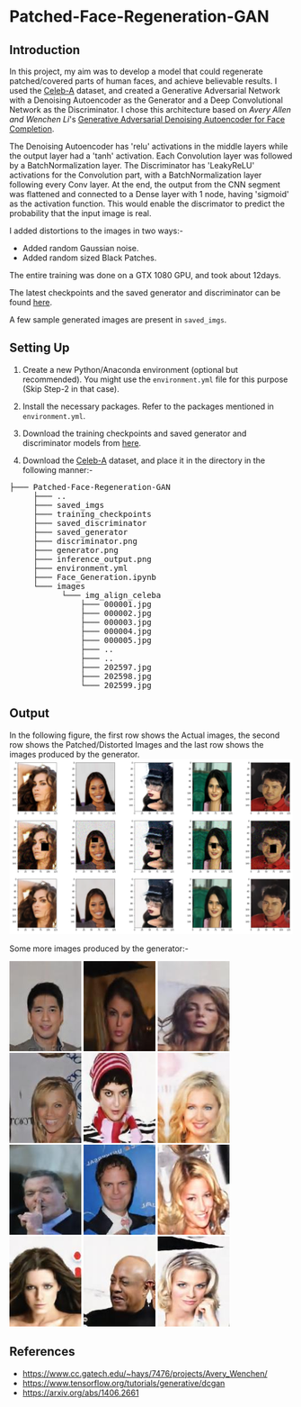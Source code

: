 # Patched-Face-Regeneration-GAN

## Introduction
In this project, my aim was to develop a model that could regenerate patched/covered parts of human faces, and achieve believable results. I used the [Celeb-A](https://www.kaggle.com/jessicali9530/celeba-dataset) dataset, and created a Generative Adversarial Network with a Denoising Autoencoder as the Generator and a Deep Convolutional Network as the Discriminator. I chose this architecture based on *Avery Allen and Wenchen Li*'s [Generative Adversarial Denoising Autoencoder for Face Completion](https://www.cc.gatech.edu/~hays/7476/projects/Avery_Wenchen/).

The Denoising Autoencoder has 'relu' activations in the middle layers while the output layer had a 'tanh' activation. Each Convolution layer was followed by a BatchNormalization layer. The Discriminator has 'LeakyReLU' activations for the Convolution part, with a BatchNormalization layer following every Conv layer. At the end, the output from the CNN segment was flattened and connected to a Dense layer with 1 node, having 'sigmoid' as the activation function. This would enable the discrimator to predict the probability that the input image is real.

I added distortions to the images in two ways:-
- Added random Gaussian noise.
- Added random sized Black Patches.

The entire training was done on a GTX 1080 GPU, and took about 12days.

The latest checkpoints and the saved generator and discriminator can be found [here](https://drive.google.com/drive/folders/13wUgCcENajkPZ4MHz2bHrJtQepyVDvtb?usp=sharing).

A few sample generated images are present in `saved_imgs`.

## Setting Up
1) Create a new Python/Anaconda environment (optional but recommended). You might use the `environment.yml` file for this purpose (Skip Step-2 in that case).

2) Install the necessary packages. Refer to the packages mentioned in `environment.yml`.

3) Download the training checkpoints and saved generator and discriminator models from [here](https://drive.google.com/drive/folders/13wUgCcENajkPZ4MHz2bHrJtQepyVDvtb?usp=sharing).

3) Download the [Celeb-A](https://www.kaggle.com/jessicali9530/celeba-dataset) dataset, and place it in the directory in the following manner:-
<pre>
├─── Patched-Face-Regeneration-GAN
     ├─── ..
     ├─── saved_imgs     
     ├─── training_checkpoints
     ├─── saved_discriminator
     ├─── saved_generator
     ├─── discriminator.png
     ├─── generator.png
     ├─── inference_output.png
     ├─── environment.yml
     ├─── Face_Generation.ipynb    
     └─── images 
           └─── img_align_celeba
               ├─── 000001.jpg
               ├─── 000002.jpg
               ├─── 000003.jpg
               ├─── 000004.jpg
               ├─── 000005.jpg
               ├─── ..
               ├─── ..
               ├─── 202597.jpg
               ├─── 202598.jpg
               └─── 202599.jpg
</pre>

## Output
In the following figure, the first row shows the Actual images, the second row shows the Patched/Distorted Images and the last row shows the images produced by the generator.
![Pic1](inference_output.png?raw=true)

Some more images produced by the generator:- 

![Pic1](./saved_imgs/image997_1.jpg?raw=true) ![Pic2](./saved_imgs/image997_3.jpg?raw=true) ![Pic3](./saved_imgs/image997_4.jpg?raw=true) ![Pic4](./saved_imgs/image997_5.jpg?raw=true) ![Pic5](./saved_imgs/image998_1.jpg?raw=true) ![Pic6](./saved_imgs/image998_2.jpg?raw=true) ![Pic7](./saved_imgs/image998_3.jpg?raw=true) ![Pic8](./saved_imgs/image998_4.jpg?raw=true) ![Pic9](./saved_imgs/image999_2.jpg?raw=true)  ![Pic10](./saved_imgs/image999_5.jpg?raw=true) ![Pic11](./saved_imgs/image1000_1.jpg?raw=true) ![Pic12](./saved_imgs/image1000_5.jpg?raw=true)

## References
- https://www.cc.gatech.edu/~hays/7476/projects/Avery_Wenchen/
- https://www.tensorflow.org/tutorials/generative/dcgan
- https://arxiv.org/abs/1406.2661
